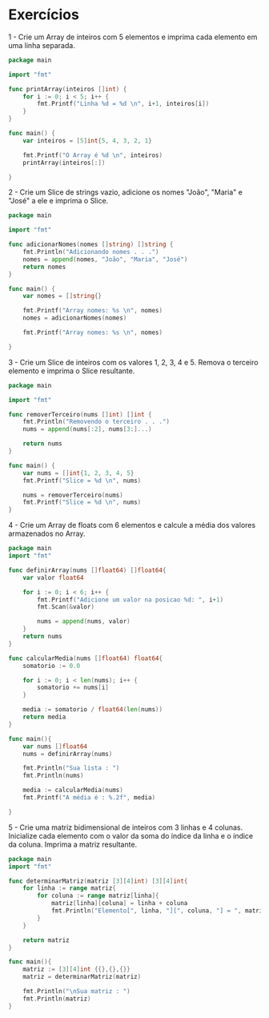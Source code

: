 # Exercícios

1 - Crie um Array de inteiros com 5 elementos e imprima cada elemento em uma linha
separada. <br>
```go
package main

import "fmt"

func printArray(inteiros []int) {
	for i := 0; i < 5; i++ {
		fmt.Printf("Linha %d = %d \n", i+1, inteiros[i])
	}
}

func main() {
	var inteiros = [5]int{5, 4, 3, 2, 1}

	fmt.Printf("O Array é %d \n", inteiros)
	printArray(inteiros[:])

}
```


2 - Crie um Slice de strings vazio, adicione os nomes "João", "Maria" e "José" a ele e imprima o Slice. <br>
```go
package main

import "fmt"

func adicionarNomes(nomes []string) []string {
	fmt.Println("Adicionando nomes . . .")
	nomes = append(nomes, "João", "Maria", "José")
	return nomes
}

func main() {
	var nomes = []string{}

	fmt.Printf("Array nomes: %s \n", nomes)
	nomes = adicionarNomes(nomes)

	fmt.Printf("Array nomes: %s \n", nomes)

}
```

3 - Crie um Slice de inteiros com os valores 1, 2, 3, 4 e 5. Remova o terceiro elemento e imprima o Slice resultante. <br>
```go
package main

import "fmt"

func removerTerceiro(nums []int) []int {
	fmt.Println("Removendo o terceiro . . .")
	nums = append(nums[:2], nums[3:]...)

	return nums
}

func main() {
	var nums = []int{1, 2, 3, 4, 5}
	fmt.Printf("Slice = %d \n", nums)

	nums = removerTerceiro(nums)
	fmt.Printf("Slice = %d \n", nums)
}
```

4 - Crie um Array de floats com 6 elementos e calcule a média dos valores armazenados no Array. <br>
```go
package main
import "fmt"

func definirArray(nums []float64) []float64{
	var valor float64

	for i := 0; i < 6; i++ {
		fmt.Printf("Adicione um valor na posicao %d: ", i+1)
		fmt.Scan(&valor)

		nums = append(nums, valor)
	}
	return nums
}

func calcularMedia(nums []float64) float64{
	somatorio := 0.0

	for i := 0; i < len(nums); i++ {
		somatorio += nums[i]
	}

	media := somatorio / float64(len(nums))
	return media
}

func main(){
	var nums []float64
	nums = definirArray(nums)

	fmt.Println("Sua lista : ")
	fmt.Println(nums)

	media := calcularMedia(nums)
	fmt.Printf("A média é : %.2f", media)

}
```

5 - Crie uma matriz bidimensional de inteiros com 3 linhas e 4 colunas. Inicialize cada elemento com o valor da soma do índice da linha e o índice da coluna. Imprima a matriz resultante. <br>
```go
package main
import "fmt"

func determinarMatriz(matriz [3][4]int) [3][4]int{
	for linha := range matriz{
		for coluna := range matriz[linha]{
			matriz[linha][coluna] = linha + coluna
			fmt.Println("Elemento[", linha, "][", coluna, "] = ", matriz[linha][coluna])
		}
	}

	return matriz
}

func main(){
	matriz := [3][4]int {{},{},{}}
	matriz = determinarMatriz(matriz)

	fmt.Println("\nSua matriz : ")
	fmt.Println(matriz)
}
```
